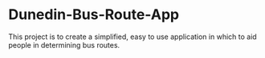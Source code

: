 Dunedin-Bus-Route-App
=====================

This project is to create a simplified, easy to use application in which to aid people in determining bus routes.
